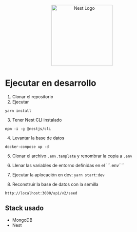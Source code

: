 <p align="center">
  <a href="http://nestjs.com/" target="blank"><img src="https://nestjs.com/img/logo-small.svg" width="200" alt="Nest Logo" /></a>
</p>

# Ejecutar en desarrollo

1. Clonar el repositorio
2. Ejecutar
```
yarn install
```
3. Tener Nest CLI instalado
```
npm -i -g @nestjs/cli
```
4. Levantar la base de datos
```
docker-compose up -d 
```

5. Clonar el archivo ```.env.template``` y renombrar la copia a ```.env```

6. Llenar las variables de entorno definidas en el ```.env````

7. Ejecutar la aplocación en dev: 
```yarn start:dev``` 

8. Reconstruir la base de datos con la semilla
```
http://localhost:3000/api/v2/seed
```

## Stack usado
* MongoDB
* Nest

